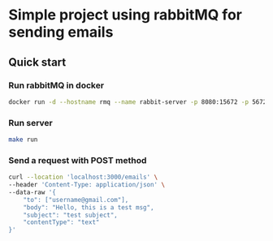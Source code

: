 # Simple project using rabbitMQ for sending emails

## Quick start

### Run rabbitMQ in docker
```sh
docker run -d --hostname rmq --name rabbit-server -p 8080:15672 -p 5672:5672 rabbitmq
```

### Run server
```sh
make run
```

### Send a request with POST method
```sh
curl --location 'localhost:3000/emails' \
--header 'Content-Type: application/json' \
--data-raw '{
    "to": ["username@gmail.com"],
    "body": "Hello, this is a test msg",
    "subject": "test subject",
    "contentType": "text"
}'
```
